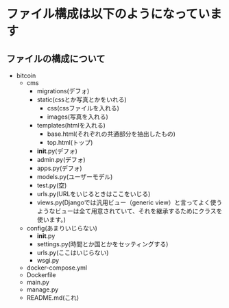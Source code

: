 # ファイル構成は以下のようになっています

## ファイルの構成について

* bitcoin
  * cms
    * migrations(デフォ)
    * static(cssとか写真とかをいれる)
      * css(cssファイルを入れる)
      * images(写真を入れる)
    * templates(htmlを入れる)
      * base.html(それぞれの共通部分を抽出したもの)
      * top.html(トップ)
    * __init__.py(デフォ)
    * admin.py(デフォ)
    * apps.py(デフォ)
    * models.py(ユーザーモデル)
    * test.py(空)
    * urls.py(URLをいじるときはここをいじる)
    * views.py(Djangoでは汎用ビュー（generic view）と言ってよく使うようなビューは全て用意されていて、それを継承するためにクラスを使います。)
  * config(あまりいじらない)
    * __init__.py
    * settings.py(時間とか国とかをセッティングする)
    * urls.py(ここはいじらない)
    * wsgi.py
  * docker-compose.yml
  * Dockerfile
  * main.py
  * manage.py
  * README.md(これ)
